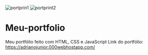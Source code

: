 ![portprin1](https://user-images.githubusercontent.com/107891985/178538604-da1a2b33-b6ca-4b99-b9c9-edbdc0e73f73.png)
![portprint2](https://user-images.githubusercontent.com/107891985/178538625-11054e95-3150-4040-b14e-d83aaa6731e8.png)
# Meu-portfolio
Meu portfólio feito com HTML, CSS e JavaScript
Link do portfólio: https://adrianojunior.000webhostapp.com/

